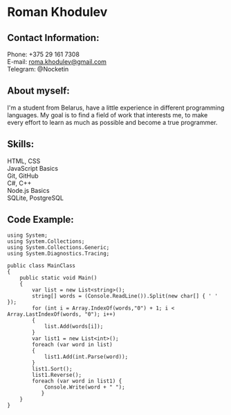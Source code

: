 # Roman Khodulev 

## Contact Information: 
Phone: +375 29 161 7308 \
E-mail: roma.khodulev@gmail.com \
Telegram: @Nocketin 

## About myself: 
I'm a student from Belarus, have a little experience in different programming languages. 
My goal is to find a field of work that interests me, to make every effort to learn as much as possible and become a true programmer.

## Skills: 
HTML, CSS \
JavaScript Basics \
Git, GitHub \
C#, C++ \
Node.js Basics \
SQLite, PostgreSQL 

## Code Example: 
```
using System;
using System.Collections;
using System.Collections.Generic;
using System.Diagnostics.Tracing;

public class MainClass 
{ 
    public static void Main() 
    { 
        var list = new List<string>(); 
        string[] words = (Console.ReadLine()).Split(new char[] { ' ' }); 
        for (int i = Array.IndexOf(words,"0") + 1; i < Array.LastIndexOf(words, "0"); i++) 
        { 
            list.Add(words[i]); 
        } 
        var list1 = new List<int>(); 
        foreach (var word in list) 
        { 
            list1.Add(int.Parse(word)); 
        } 
        list1.Sort(); 
        list1.Reverse(); 
        foreach (var word in list1) { 
            Console.Write(word + " "); 
           } 
    } 
}
```

